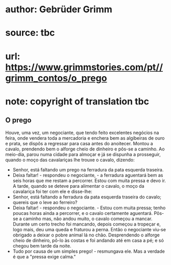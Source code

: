 # author: Gebrüder Grimm
# source: tbc
# url: https://www.grimmstories.com/pt//grimm_contos/o_prego
# note: copyright of translation tbc

## O prego 

Houve, uma vez, um negociante, que tendo feito excelentes negócios na
feira, onde vendera toda a mercadoria e enchera bem as algibeiras de
ouro e prata, se dispôs a regressar para casa antes do anoitecer. Montou
a cavalo, prendendo bem o alforge cheio de dinheiro e pôs-se a caminho.
Ao meio-dia, parou numa cidade para almoçar e já se dispunha a
prosseguir, quando o moço das cavalariças lhe trouxe o cavalo, dizendo:
- Senhor, está faltando um prego na ferradura da pata esquerda
traseira.
- Deixa faltar! - respondeu o negociante, - a ferradura aguentará bem as
seis horas que me restam a percorrer. Estou com muita pressa e devo ir.
A tarde, quando se deteve para alimentar o cavalo, o moço da cavalariça
foi ter com ele e disse-lhe:
- Senhor, está faltando a ferradura da pata esquerda traseira do cavalo;
quereis que o leve ao ferreiro?
- Deixa faltar! - respondeu o negociante. - Estou com muita pressa;
tenho poucas horas ainda a percorrer, e o cavalo certamente aguentará.
Pôs-se a caminho mas, não andou muito, o cavalo começou a mancar.
Durante um certo trecho foi mancando, depois começou a tropeçar e, logo
mais, deu uma queda e fraturou a perna.
Então o negociante viu-se obrigado a deixar o pobre animal lá no chão.
Desprendendo o alforge cheio de dinheiro, pô-lo às costas e foi andando
até em casa a pé; e só chegou bem tarde da noite.
- Tudo por causa de um simples prego! - resmungava ele.
Mas a verdade é que a "pressa exige calma."
